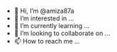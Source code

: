 - 👋 Hi, I’m @amiza87a
- 👀 I’m interested in ...
- 🌱 I’m currently learning ...
- 💞️ I’m looking to collaborate on ...
- 📫 How to reach me ...

<!---
amiza87a/amiza87a is a ✨ special ✨ repository because its `README.md` (this file) appears on your GitHub profile.
You can click the Preview link to take a look at your changes.
--->
